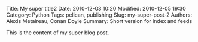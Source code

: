 Title: My super title2
Date: 2010-12-03 10:20
Modified: 2010-12-05 19:30
Category: Python
Tags: pelican, publishing
Slug: my-super-post-2
Authors: Alexis Metaireau, Conan Doyle
Summary: Short version for index and feeds

This is the content of my super blog post.
